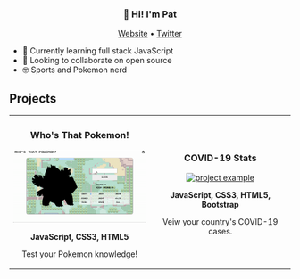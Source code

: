 <h3 align="center">👋 Hi! I'm Pat</h3>
<p align="center">
  <a href="https://www.patricksnowden.com" target="_blank">Website</a> •
  <a href="https://twitter.com/snowsneakers_" target="_blank">Twitter</a>
</p>

- 🌱 Currently learning full stack JavaScript
- 👯 Looking to collaborate on open source
- 🤓 Sports and Pokemon nerd


<h2 align="left" color="white">Projects</h2>

<div align="center">
<table>
      <tr>
        <td width="50%">
          <h3 align="center">Who's That Pokemon!</h3>
          <p align="center">
            <a href="" target="_blank"> <img src="https://github.com/snowsneakers/snowsneakers/blob/main/updatedgif.gif?raw=true" alt="project example"/> </a>
		<p align="center"><strong>JavaScript, CSS3, HTML5</strong>
            <p align="center">
             Test your Pokemon knowledge!
            </p>
          </p>
        </td>
	<td width="50%">
          <h3 align="center">COVID-19 Stats</h3>
          <p align="center">
            <a href="" target="_blank"> <img src="https://github.com/snowsneakers/snowsneakers/blob/main/covidstats.gif?raw=true" alt="project example"/> </a>
		  <p align="center"><strong>JavaScript, CSS3, HTML5, Bootstrap</strong>
            <p align="center">
             Veiw your country's COVID-19 cases.
            </p>
          </p>
        </td>
</table>
</div>

  
